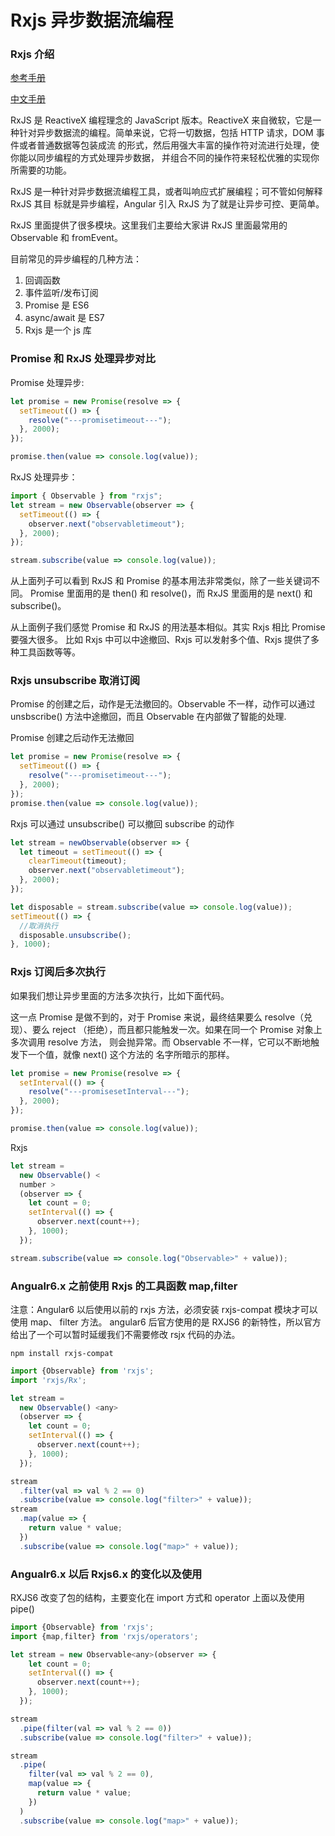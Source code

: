 # Rxjs 异步数据流编程


### Rxjs 介绍

[参考手册](https://www.npmjs.com/package/rxjs)

[中文手册](https://cn.rx.js.org/)

RxJS 是 ReactiveX 编程理念的 JavaScript 版本。ReactiveX 来自微软，它是一种针对异步数据流的编程。简单来说，它将一切数据，包括 HTTP 请求，DOM 事件或者普通数据等包装成流 的形式，然后用强大丰富的操作符对流进行处理，使你能以同步编程的方式处理异步数据， 并组合不同的操作符来轻松优雅的实现你所需要的功能。


RxJS 是一种针对异步数据流编程工具，或者叫响应式扩展编程；可不管如何解释 RxJS 其目 标就是异步编程，Angular 引入 RxJS 为了就是让异步可控、更简单。

RxJS 里面提供了很多模块。这里我们主要给大家讲 RxJS 里面最常用的 Observable 和 fromEvent。

目前常见的异步编程的几种方法：
1. 回调函数
2. 事件监听/发布订阅
3. Promise  是 ES6 
4. async/await  是 ES7 
5. Rxjs  是一个 js 库


### Promise 和 RxJS 处理异步对比

Promise 处理异步:

```javascript
let promise = new Promise(resolve => {
  setTimeout(() => {
    resolve("---promisetimeout---");
  }, 2000);
});

promise.then(value => console.log(value));
```

RxJS 处理异步：

```javascript
import { Observable } from "rxjs";
let stream = new Observable(observer => {
  setTimeout(() => {
    observer.next("observabletimeout");
  }, 2000);
});

stream.subscribe(value => console.log(value));
```

从上面列子可以看到 RxJS 和 Promise 的基本用法非常类似，除了一些关键词不同。 Promise 里面用的是 then() 和 resolve()，而 RxJS 里面用的是 next() 和 subscribe()。

从上面例子我们感觉 Promise 和 RxJS 的用法基本相似。其实 Rxjs 相比 Promise 要强大很多。 比如 Rxjs 中可以中途撤回、Rxjs 可以发射多个值、Rxjs 提供了多种工具函数等等。

### Rxjs unsubscribe 取消订阅

Promise 的创建之后，动作是无法撤回的。Observable 不一样，动作可以通过 unsbscribe() 方法中途撤回，而且 Observable 在内部做了智能的处理.

Promise 创建之后动作无法撤回

```javascript
let promise = new Promise(resolve => {
  setTimeout(() => {
    resolve("---promisetimeout---");
  }, 2000);
});
promise.then(value => console.log(value));
```

Rxjs 可以通过 unsubscribe() 可以撤回 subscribe 的动作

```javascript
let stream = newObservable(observer => {
  let timeout = setTimeout(() => {
    clearTimeout(timeout);
    observer.next("observabletimeout");
  }, 2000);
});
```

```javascript
let disposable = stream.subscribe(value => console.log(value));
setTimeout(() => {
  //取消执行
  disposable.unsubscribe();
}, 1000);
```

### Rxjs 订阅后多次执行

如果我们想让异步里面的方法多次执行，比如下面代码。

这一点 Promise 是做不到的，对于 Promise 来说，最终结果要么 resolve（兑现）、要么 reject （拒绝），而且都只能触发一次。如果在同一个 Promise 对象上多次调用 resolve 方法， 则会抛异常。而 Observable 不一样，它可以不断地触发下一个值，就像 next() 这个方法的 名字所暗示的那样。

```javascript
let promise = new Promise(resolve => {
  setInterval(() => {
    resolve("---promisesetInterval---");
  }, 2000);
});

promise.then(value => console.log(value));
```

Rxjs

```javascript
let stream =
  new Observable() <
  number >
  (observer => {
    let count = 0;
    setInterval(() => {
      observer.next(count++);
    }, 1000);
  });

stream.subscribe(value => console.log("Observable>" + value));
```

### Angualr6.x 之前使用 Rxjs 的工具函数 map,filter

注意：Angular6 以后使用以前的 rxjs 方法，必须安装 rxjs-compat 模块才可以使用 map、 filter 方法。
angular6 后官方使用的是 RXJS6 的新特性，所以官方给出了一个可以暂时延缓我们不需要修改 rsjx 代码的办法。

`npm install rxjs-compat`

```javascript
import {Observable} from 'rxjs';
import 'rxjs/Rx';

let stream =
  new Observable() <any>
  (observer => {
    let count = 0;
    setInterval(() => {
      observer.next(count++);
    }, 1000);
  });

stream
  .filter(val => val % 2 == 0)
  .subscribe(value => console.log("filter>" + value));
stream
  .map(value => {
    return value * value;
  })
  .subscribe(value => console.log("map>" + value));
```

### Angualr6.x 以后 Rxjs6.x 的变化以及使用

RXJS6 改变了包的结构，主要变化在 import 方式和 operator 上面以及使用 pipe()

```javascript
import {Observable} from 'rxjs';
import {map,filter} from 'rxjs/operators';

let stream = new Observable<any>(observer => {
    let count = 0;
    setInterval(() => {
      observer.next(count++);
    }, 1000);
  });

stream
  .pipe(filter(val => val % 2 == 0))
  .subscribe(value => console.log("filter>" + value));

stream
  .pipe(
    filter(val => val % 2 == 0),
    map(value => {
      return value * value;
    })
  )
  .subscribe(value => console.log("map>" + value));
```
